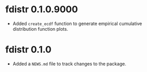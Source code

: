 # fdistr 0.1.0.9000

* Added `create_ecdf` function to generate empirical cumulative distribution
  function plots.

# fdistr 0.1.0

* Added a `NEWS.md` file to track changes to the package.
